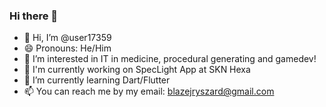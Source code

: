 ### Hi there 👋
- 👋 Hi, I’m @user17359
- 😄 Pronouns: He/Him
- 👀 I’m interested in IT in medicine, procedural generating and gamedev!
- :hammer: I'm currently working on SpecLight App at SKN Hexa
- 🌱 I’m currently learning Dart/Flutter
- 📫 You can reach me by my email: blazejryszard@gmail.com
